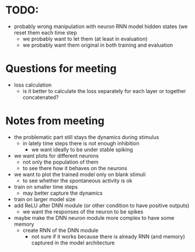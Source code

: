 # TODO:
- probably wrong manipulation with neuron RNN model hidden states (we reset them each time step 
    - we probably want to let them (at least in evaluation)
    - we probably want them original in both training and evaluation


# Questions for meeting
- loss calculation
    - is it better to calculate the loss separately for each layer or together concatenated?



# Notes from meeting
- the problematic part still stays the dynamics during stimulus 
    - in lately time steps there is not enough inhibition
        - we want ideally to be under stable spiking
- we want plots for different neurons
    - not only the population of them
    - to see there how it behaves on the neurons
- we want to plot the trained model only on blank stimuli
    - to see whether the spontaneous activity is ok
- train on smaller time steps
    - may better capture the dynamics
- train on larger model size
- add ReLU after DNN module (or other condition to have positive outputs)
    - we want the responses of the neuron to be spikes
- maybe make the DNN neuron module more complex to have some memory
    - create RNN of the DNN module
        - not sure if it works because there is already RNN (and memory) captured in the model architecture
